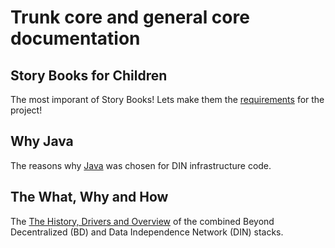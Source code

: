 # Trunk core and general core documentation

## Story Books for Children

The most imporant of Story Books!  Lets make them the [requirements](./childrens-story-books) for the project!

## Why Java

The reasons why [Java](./Why_Java.md) was chosen for DIN infrastructure code.

## The What, Why and How

The [The History, Drivers and Overview](./History_Drivers_and_Overview.md) of the combined Beyond Decentralized (BD) and Data Independence Network (DIN) stacks.
